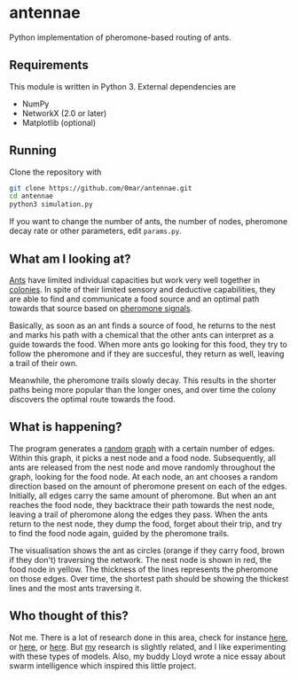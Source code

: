 # antennae
Python implementation of pheromone-based routing of ants.

## Requirements
This module is written in Python 3. External dependencies are 
* NumPy
* NetworkX (2.0 or later)
* Matplotlib (optional)

## Running
Clone the repository with 
```bash
git clone https://github.com/0mar/antennae.git
cd antennae
python3 simulation.py
```

If you want to change the number of ants, the number of nodes, pheromone decay rate or other parameters, edit `params.py`.

## What am I looking at?

[Ants](https://en.wikipedia.org/wiki/Ant) have limited individual capacities but work very well together in [colonies](https://en.wikipedia.org/wiki/Ant_colony). 
In spite of their limited sensory and deductive capabilities, they are able to find and communicate a food source and an optimal path towards that source based on [pheromone signals](https://en.wikipedia.org/wiki/Pheromone).

Basically, as soon as an ant finds a source of food, he returns to the nest and marks his path with a chemical that the other ants can interpret as a guide towards the food. When more ants go looking for this food, they try to follow the pheromone and if they are succesful, they return as well, leaving a trail of their own. 

Meanwhile, the pheromone trails slowly decay. This results in the shorter paths being more popular than the longer ones, and over time the colony discovers the optimal route towards the food.

## What is happening?

The program generates a [random](https://en.wikipedia.org/wiki/Random_graph) [graph](https://en.wikipedia.org/wiki/Graph_(discrete_mathematics)) with a certain number of edges. Within this graph, it picks a nest node and a food node.
Subsequently, all ants are released from the nest node and move randomly throughout the graph, looking for the food node. 
At each node, an ant chooses a random direction based on the amount of pheromone present on each of the edges.
Initially, all edges carry the same amount of pheromone. But when an ant reaches the food node, they backtrace their path towards the nest node, leaving a trail of pheromone along the edges they pass.
When the ants return to the nest node, they dump the food, forget about their trip, and try to find the food node again, guided by the pheromone trails.

The visualisation shows the ant as circles (orange if they carry food, brown if they don't) traversing the network. The nest node is shown in red, the food node in yellow.
The thickness of the lines represents the pheromone on those edges. Over time, the shortest path should be showing the thickest lines and the most ants traversing it.

## Who thought of this?

Not me. There is a lot of research done in this area, check for instance [here](http://citeseerx.ist.psu.edu/viewdoc/download?doi=10.1.1.161.9541&rep=rep1&type=pdf), or [here](http://faculty.washington.edu/paymana/swarm/colorni92-ecal.pdf), or [here](http://ieeexplore.ieee.org/document/484436/). But [my](http://symbols.hotell.kau.se) research is slightly related, and I like experimenting with these types of models. Also, my buddy Lloyd wrote a nice essay about swarm intelligence which inspired this little project.
